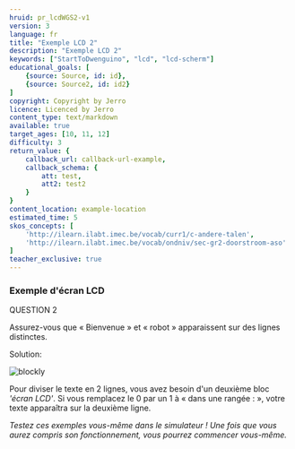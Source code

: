 ```yaml
---
hruid: pr_lcdWGS2-v1
version: 3
language: fr
title: "Exemple LCD 2"
description: "Exemple LCD 2"
keywords: ["StartToDwenguino", "lcd", "lcd-scherm"]
educational_goals: [
    {source: Source, id: id}, 
    {source: Source2, id: id2}
]
copyright: Copyright by Jerro
licence: Licenced by Jerro
content_type: text/markdown
available: true
target_ages: [10, 11, 12]
difficulty: 3
return_value: {
    callback_url: callback-url-example,
    callback_schema: {
        att: test,
        att2: test2
    }
}
content_location: example-location
estimated_time: 5
skos_concepts: [
    'http://ilearn.ilabt.imec.be/vocab/curr1/c-andere-talen', 
    'http://ilearn.ilabt.imec.be/vocab/ondniv/sec-gr2-doorstroom-aso'
]
teacher_exclusive: true
---
```

### Exemple d'écran LCD

QUESTION 2

Assurez-vous que « Bienvenue » et « robot » apparaissent sur des lignes distinctes.

Solution:

![blockly](@learning-object/LCDM2-v1/nl/3)

Pour diviser le texte en 2 lignes, vous avez besoin d'un deuxième bloc *'écran LCD'*.
Si vous remplacez le 0 par un 1 à « dans une rangée : », votre texte apparaîtra sur la deuxième ligne.

*Testez ces exemples vous-même dans le simulateur ! Une fois que vous aurez compris son fonctionnement, vous pourrez commencer vous-même.*